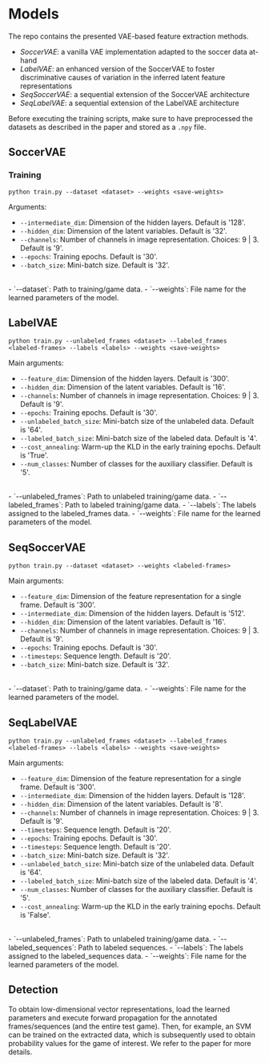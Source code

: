# Models

The repo contains the presented VAE-based feature extraction methods.
- *SoccerVAE*: a vanilla VAE implementation adapted to the soccer data at-hand
- *LabelVAE*: an enhanced version of the SoccerVAE to foster discriminative causes of variation in the inferred latent feature representations
- *SeqSoccerVAE*: a sequential extension of the SoccerVAE architecture
- *SeqLabelVAE*: a sequential extension of the LabelVAE architecture

Before executing the training scripts, make sure to have preprocessed the datasets as described in the paper and stored as a ```.npy``` file. 



## SoccerVAE
### Training 
```
python train.py --dataset <dataset> --weights <save-weights>
```

Arguments:
- `--intermediate_dim`: Dimension of the hidden layers. Default is '128'.
- `--hidden_dim`: Dimension of the latent variables. Default is '32'.
- `--channels`: Number of channels in image representation. Choices: 9 | 3. Default is '9'.
- `--epochs`: Training epochs. Default is '30'.
- `--batch_size`: Mini-batch size. Default is '32'.
<br>
- `--dataset`: Path to training/game data. 
- `--weights`: File name for the learned parameters of the model. 




## LabelVAE
```
python train.py --unlabeled_frames <dataset> --labeled_frames <labeled-frames> --labels <labels> --weights <save-weights>
```

Main arguments:
- `--feature_dim`: Dimension of the hidden layers. Default is '300'.
- `--hidden_dim`: Dimension of the latent variables. Default is '16'.
- `--channels`: Number of channels in image representation. Choices: 9 | 3. Default is '9'.
- `--epochs`: Training epochs. Default is '30'.
- `--unlabeled_batch_size`: Mini-batch size of the unlabeled data. Default is '64'.
- `--labeled_batch_size`: Mini-batch size of the labeled data. Default is '4'. 
- `--cost_annealing`: Warm-up the KLD in the early training epochs. Default is 'True'.
- `--num_classes`: Number of classes for the auxiliary classifier. Default is '5'.
<br>
- `--unlabeled_frames`: Path to unlabeled training/game data. 
- `--labeled_frames`: Path to labeled training/game data.
- `--labels`: The labels assigned to the labeled_frames data.
- `--weights`: File name for the learned parameters of the model. 




## SeqSoccerVAE
```
python train.py --dataset <dataset> --weights <labeled-frames>
```

Main arguments:
- `--feature_dim`: Dimension of the feature representation for a single frame. Default is '300'.
- `--intermediate_dim`: Dimension of the hidden layers. Default is '512'.
- `--hidden_dim`: Dimension of the latent variables. Default is '16'.
- `--channels`: Number of channels in image representation. Choices: 9 | 3. Default is '9'.
- `--epochs`: Training epochs. Default is '30'.
- `--timesteps`: Sequence length. Default is '20'.
- `--batch_size`: Mini-batch size. Default is '32'. 
<br>
- `--dataset`: Path to training/game data. 
- `--weights`: File name for the learned parameters of the model.  





## SeqLabelVAE
```
python train.py --unlabeled_frames <dataset> --labeled_frames <labeled-frames> --labels <labels> --weights <save-weights>
```


Main arguments:
- `--feature_dim`: Dimension of the feature representation for a single frame. Default is '300'.
- `--intermediate_dim`: Dimension of the hidden layers. Default is '128'.
- `--hidden_dim`: Dimension of the latent variables. Default is '8'.
- `--channels`: Number of channels in image representation. Choices: 9 | 3. Default is '9'.
- `--timesteps`: Sequence length. Default is '20'.
- `--epochs`: Training epochs. Default is '30'.
- `--timesteps`: Sequence length. Default is '20'.
- `--batch_size`: Mini-batch size. Default is '32'. 
- `--unlabeled_batch_size`: Mini-batch size of the unlabeled data. Default is '64'.
- `--labeled_batch_size`: Mini-batch size of the labeled data. Default is '4'. 
- `--num_classes`: Number of classes for the auxiliary classifier. Default is '5'.
- `--cost_annealing`: Warm-up the KLD in the early training epochs. Default is 'False'.
<br>
- `--unlabeled_frames`: Path to unlabeled training/game data. 
- `--labeled_sequences`: Path to labeled sequences. 
- `--labels`: The labels assigned to the labeled_sequences data.
- `--weights`: File name for the learned parameters of the model. 



## Detection 
To obtain low-dimensional vector representations, load the learned parameters and execute forward propagation for the annotated frames/sequences (and the entire test game). Then, for example, an SVM can be trained on the extracted data, which is subsequently used to obtain probability values for the game of interest. We refer to the paper for more details.
